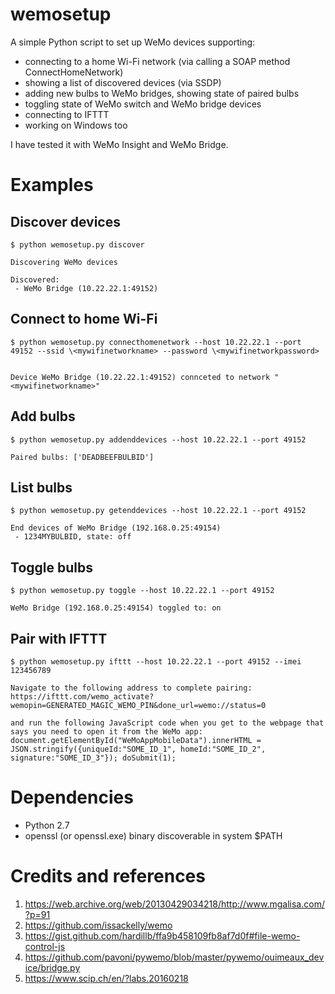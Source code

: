 # wemosetup
A simple Python script to set up WeMo devices supporting:
 - connecting to a home Wi-Fi network (via calling a SOAP method ConnectHomeNetwork)
 - showing a list of discovered devices (via SSDP)
 - adding new bulbs to WeMo bridges, showing state of paired bulbs
 - toggling state of WeMo switch and WeMo bridge devices
 - connecting to IFTTT
 - working on Windows too

I have tested it with WeMo Insight and WeMo Bridge.

# Examples

## Discover devices
```shell
$ python wemosetup.py discover

Discovering WeMo devices

Discovered:
 - WeMo Bridge (10.22.22.1:49152)
```

## Connect to home Wi-Fi
```shell
$ python wemosetup.py connecthomenetwork --host 10.22.22.1 --port 49152 --ssid \<mywifinetworkname> --password \<mywifinetworkpassword>


Device WeMo Bridge (10.22.22.1:49152) connceted to network "<mywifinetworkname>"

```

## Add bulbs
```shell
$ python wemosetup.py addenddevices --host 10.22.22.1 --port 49152

Paired bulbs: ['DEADBEEFBULBID']
```

## List bulbs
```shell
$ python wemosetup.py getenddevices --host 10.22.22.1 --port 49152

End devices of WeMo Bridge (192.168.0.25:49154)
 - 1234MYBULBID, state: off
```

## Toggle bulbs
```shell
$ python wemosetup.py toggle --host 10.22.22.1 --port 49152

WeMo Bridge (192.168.0.25:49154) toggled to: on
```

## Pair with IFTTT
```shell
$ python wemosetup.py ifttt --host 10.22.22.1 --port 49152 --imei 123456789

Navigate to the following address to complete pairing:
https://ifttt.com/wemo_activate?wemopin=GENERATED_MAGIC_WEMO_PIN&done_url=wemo://status=0

and run the following JavaScript code when you get to the webpage that says you need to open it from the WeMo app:
document.getElementById("WeMoAppMobileData").innerHTML = JSON.stringify({uniqueId:"SOME_ID_1", homeId:"SOME_ID_2", signature:"SOME_ID_3"}); doSubmit(1);
```

# Dependencies
- Python 2.7
- openssl (or openssl.exe) binary discoverable in system $PATH

# Credits and references
1. https://web.archive.org/web/20130429034218/http://www.mgalisa.com/?p=91
2. https://github.com/issackelly/wemo
3. https://gist.github.com/hardillb/ffa9b458109fb8af7d0f#file-wemo-control-js
4. https://github.com/pavoni/pywemo/blob/master/pywemo/ouimeaux_device/bridge.py
5. https://www.scip.ch/en/?labs.20160218
